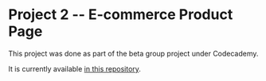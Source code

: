 # Project 2 -- E-commerce Product Page

This project was done as part of the beta group project under Codecademy.

It is currently available [in this repository](https://github.com/Goku-kun/ecom-product-page).
